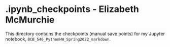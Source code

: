 # .ipynb_checkpoints - Elizabeth McMurchie

This directory contains the checkpoints (manual save points) for my Jupyter notebook, `BCB_546_PythonHW_Spring2022_markdown`.